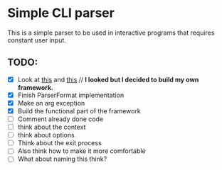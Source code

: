 # Simple CLI parser

This is a simple parser to be used in interactive programs that requires constant user input.


## TODO:
- [X] Look at [this](https://commons.apache.org/proper/commons-cli/usage.html) and [this](https://stackoverflow.com/questions/55749924/java-making-a-simple-interactive-cli-app) // **I looked but I decided to build my own framework.**
- [X] Finish ParserFormat implementation
- [X] Make an arg exception
- [X] Build the functional part of the framework
- [ ] Comment already done code
- [ ] think about the context
- [ ] think about options
- [ ] Think about the exit process
- [ ] Also think how to make it more comfortable
- [ ] What about naming this think?